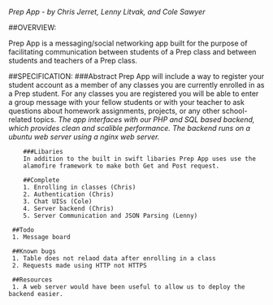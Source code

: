 *Prep App - by Chris Jerret, Lenny Litvak, and Cole Sawyer*

##OVERVIEW:

Prep App is a messaging/social networking app built for the purpose of
facilitating communication between students of a Prep class and between
students and teachers of a Prep class.

##SPECIFICATION:
        ###Abstract
        Prep App will include a way to register your student account as a
        member of any classes you are currently enrolled in as a Prep
        student.
        For any classes you are registered you will be able to enter a group
        message with your fellow students or with your teacher to ask questions
        about homework assignments, projects, or any other school-related
        topics.
        <em>The app interfaces with our PHP and SQL based backend, which provides
        clean and scalible performance.</em>
        <em>The backend runs on a ubuntu web server using a nginx web server.</em>
        
        
        ###Libaries
        In addition to the built in swift libaries Prep App uses use the 
        alamofire framework to make both Get and Post request.
        
        ##Complete
        1. Enrolling in classes (Chris)
        2. Authentication (Chris)
        3. Chat UISs (Cole)
        4. Server backend (Chris)
        5. Server Communication and JSON Parsing (Lenny)
        
     ##Todo
     1. Message board
        
     ##Known bugs
     1. Table does not relaod data after enrolling in a class
     2. Requests made using HTTP not HTTPS
        
     ##Resources
     1. A web server would have been useful to allow us to deploy the backend easier.

